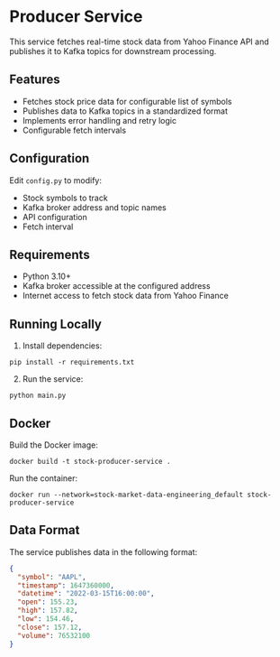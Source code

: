 # Producer Service

This service fetches real-time stock data from Yahoo Finance API and publishes it to Kafka topics for downstream processing.

## Features

- Fetches stock price data for configurable list of symbols
- Publishes data to Kafka topics in a standardized format
- Implements error handling and retry logic
- Configurable fetch intervals

## Configuration

Edit `config.py` to modify:
- Stock symbols to track
- Kafka broker address and topic names
- API configuration
- Fetch interval

## Requirements

- Python 3.10+
- Kafka broker accessible at the configured address
- Internet access to fetch stock data from Yahoo Finance

## Running Locally

1. Install dependencies:
```
pip install -r requirements.txt
```

2. Run the service:
```
python main.py
```

## Docker

Build the Docker image:
```
docker build -t stock-producer-service .
```

Run the container:
```
docker run --network=stock-market-data-engineering_default stock-producer-service
```

## Data Format

The service publishes data in the following format:
```json
{
  "symbol": "AAPL",
  "timestamp": 1647360000,
  "datetime": "2022-03-15T16:00:00",
  "open": 155.23,
  "high": 157.82,
  "low": 154.46,
  "close": 157.12,
  "volume": 76532100
}
```
